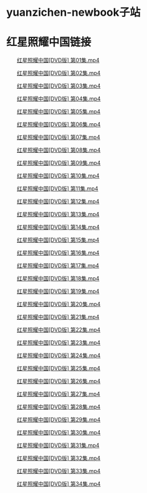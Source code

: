 # yuanzichen-newbook子站
# 红星照耀中国链接
&emsp;&emsp;[红星照耀中国[DVD版] 第01集.mp4](https://easylink.cc/tlagux)

&emsp;&emsp;[红星照耀中国[DVD版] 第02集.mp4](https://easylink.cc/w2etdj)

&emsp;&emsp;[红星照耀中国[DVD版] 第03集.mp4](https://easylink.cc/e8lyre)

&emsp;&emsp;[红星照耀中国[DVD版] 第04集.mp4](https://easylink.cc/zl3rq1)

&emsp;&emsp;[红星照耀中国[DVD版] 第05集.mp4](https://easylink.cc/sg0pav)

&emsp;&emsp;[红星照耀中国[DVD版] 第06集.mp4](https://easylink.cc/eqgt2m)

&emsp;&emsp;[红星照耀中国[DVD版] 第07集.mp4](https://easylink.cc/i5u3k3)

&emsp;&emsp;[红星照耀中国[DVD版] 第08集.mp4](https://easylink.cc/uyohef)

&emsp;&emsp;[红星照耀中国[DVD版] 第09集.mp4](https://easylink.cc/t0ih3x)

&emsp;&emsp;[红星照耀中国[DVD版] 第10集.mp4](https://easylink.cc/puhput)

&emsp;&emsp;[红星照耀中国[DVD版] 第11集.mp4](https://easylink.cc/1a9qx8)

&emsp;&emsp;[红星照耀中国[DVD版] 第12集.mp4](https://easylink.cc/k8vu2h)

&emsp;&emsp;[红星照耀中国[DVD版] 第13集.mp4](https://easylink.cc/vq9syz)

&emsp;&emsp;[红星照耀中国[DVD版] 第14集.mp4](https://easylink.cc/gb3xf0)

&emsp;&emsp;[红星照耀中国[DVD版] 第15集.mp4](https://easylink.cc/pki7yk)

&emsp;&emsp;[红星照耀中国[DVD版] 第16集.mp4](https://easylink.cc/ju7imy)

&emsp;&emsp;[红星照耀中国[DVD版] 第17集.mp4](https://easylink.cc/ovz9s9)

&emsp;&emsp;[红星照耀中国[DVD版] 第18集.mp4](https://easylink.cc/2dysp0)

&emsp;&emsp;[红星照耀中国[DVD版] 第19集.mp4](https://easylink.cc/vsdblx)

&emsp;&emsp;[红星照耀中国[DVD版] 第20集.mp4](https://easylink.cc/pr2hks)

&emsp;&emsp;[红星照耀中国[DVD版] 第21集.mp4](https://easylink.cc/3yx3ke)

&emsp;&emsp;[红星照耀中国[DVD版] 第22集.mp4](https://easylink.cc/agrgat)

&emsp;&emsp;[红星照耀中国[DVD版] 第23集.mp4](https://easylink.cc/4hzo8s)

&emsp;&emsp;[红星照耀中国[DVD版] 第24集.mp4](https://easylink.cc/l21q7k)

&emsp;&emsp;[红星照耀中国[DVD版] 第25集.mp4](https://easylink.cc/c18rgi)

&emsp;&emsp;[红星照耀中国[DVD版] 第26集.mp4](https://easylink.cc/iz82cc)

&emsp;&emsp;[红星照耀中国[DVD版] 第27集.mp4](https://easylink.cc/530xq6)

&emsp;&emsp;[红星照耀中国[DVD版] 第28集.mp4](https://easylink.cc/vksiby)

&emsp;&emsp;[红星照耀中国[DVD版] 第29集.mp4](https://easylink.cc/onqbwm)

&emsp;&emsp;[红星照耀中国[DVD版] 第30集.mp4](https://easylink.cc/5yueiu)

&emsp;&emsp;[红星照耀中国[DVD版] 第31集.mp4](https://easylink.cc/5f0az6)

&emsp;&emsp;[红星照耀中国[DVD版] 第32集.mp4](https://easylink.cc/xi1g2v)

&emsp;&emsp;[红星照耀中国[DVD版] 第33集.mp4](https://easylink.cc/63lirq)

&emsp;&emsp;[红星照耀中国[DVD版] 第34集.mp4](https://easylink.cc/7w7xnf)
